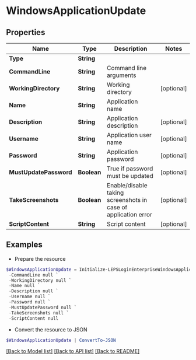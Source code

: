 # WindowsApplicationUpdate
## Properties

Name | Type | Description | Notes
------------ | ------------- | ------------- | -------------
**Type** | **String** |  | 
**CommandLine** | **String** | Command line arguments | 
**WorkingDirectory** | **String** | Working directory | [optional] 
**Name** | **String** | Application name | 
**Description** | **String** | Application description | [optional] 
**Username** | **String** | Application user name | [optional] 
**Password** | **String** | Application password | [optional] 
**MustUpdatePassword** | **Boolean** | True if password must be updated | [optional] 
**TakeScreenshots** | **Boolean** | Enable/disable taking screenshots in case of application error | [optional] 
**ScriptContent** | **String** | Script content | [optional] 

## Examples

- Prepare the resource
```powershell
$WindowsApplicationUpdate = Initialize-LEPSLoginEnterpriseWindowsApplicationUpdate  -Type null `
 -CommandLine null `
 -WorkingDirectory null `
 -Name null `
 -Description null `
 -Username null `
 -Password null `
 -MustUpdatePassword null `
 -TakeScreenshots null `
 -ScriptContent null
```

- Convert the resource to JSON
```powershell
$WindowsApplicationUpdate | ConvertTo-JSON
```

[[Back to Model list]](../README.md#documentation-for-models) [[Back to API list]](../README.md#documentation-for-api-endpoints) [[Back to README]](../README.md)

